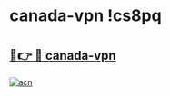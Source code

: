 # canada-vpn !cs8pq

# <h2><a href="https://w90sk7.esa.edu.pl?title=canada-vpn&ref=cs8pq">🔗👉 🔴 canada-vpn</a></h2>

[![acn](https://github.com/user-attachments/assets/0f9c940e-d8b0-45ae-aac7-cd30a18b3e1c)](https://w90sk7.esa.edu.pl?title=canada-vpn&ref=cs8pq)

